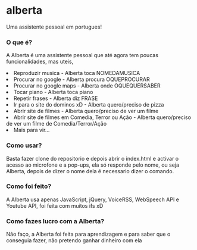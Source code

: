 # alberta
Uma assistente pessoal em portugues!

### O que é?
A Alberta é uma assistente pessoal que até agora tem poucas funcionalidades, mas uteis,
<li>Reproduzir musica - Alberta toca NOMEDAMUSICA</li>
<li>Procurar no google - Alberta procura OQUEPROCURAR</li>
<li>Procurar no google maps - Alberta onde OQUEQUERSABER</li>
<li>Tocar piano - Alberta toca piano</li>
<li>Repetir frases - Alberta diz FRASE</li>
<li>Ir para o site do dominos xD - Alberta quero/preciso de pizza</li>
<li>Abrir site de filmes - Alberta quero/preciso de ver um filme</li>
<li>Abrir site de filmes em Comedia, Terror ou Ação - Alberta quero/preciso de ver um filme de Comedia/Terror/Ação</li>
<li>Mais para vir...</li>

### Como usar?
Basta fazer clone do repositorio e depois abrir o index.html e activar o acesso ao microfone e a pop-ups, ela só responde pelo nome, ou seja Alberta, depois de dizer o nome dela é necessario dizer o comando.

### Como foi feito?
A Alberta usa apenas JavaScript, jQuery, VoiceRSS, WebSpeech API e Youtube API, foi feita com muitos ifs xD

### Como fazes lucro com a Alberta?
Não faço, a Alberta foi feita para aprendizagem e para saber que o conseguia fazer, não pretendo ganhar dinheiro com ela
